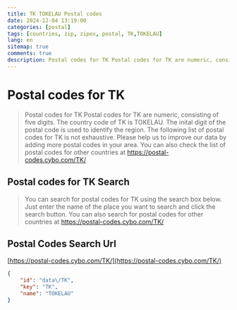 ```yaml
---
title: TK TOKELAU Postal codes 
date: 2024-12-04 13:19:00
categories: [postal]
tags: [countries, zip, zipex, postal, TK,TOKELAU]
lang: en
sitemap: true
comments: true
description: Postal codes for TK Postal codes for TK are numeric, consisting of five digits. The country code of TK is TOKELAU. The inital digit of the postal code is used to identify the region. The following list of postal codes for TK is not exhaustive. Please help us to improve our data by adding more postal codes in your area. You can also check the list of postal codes for other countries at https://postal-codes.cybo.com/TK/
---
```


# Postal codes for TK
> Postal codes for TK Postal codes for TK are numeric, consisting of five digits. The country code of TK is TOKELAU. The inital digit of the postal code is used to identify the region. The following list of postal codes for TK is not exhaustive. Please help us to improve our data by adding more postal codes in your area. You can also check the list of postal codes for other countries at https://postal-codes.cybo.com/TK/

## Postal codes for TK Search 
> You can search for postal codes for TK using the search box below. Just enter the name of the place you want to search and click the search button. You can also search for postal codes for other countries at https://postal-codes.cybo.com/TK/

## Postal Codes Search Url

[https://postal-codes.cybo.com/TK/](https://postal-codes.cybo.com/TK/)
```json
{
    "id": "data\/TK",
    "key": "TK",
    "name": "TOKELAU"
}
```
